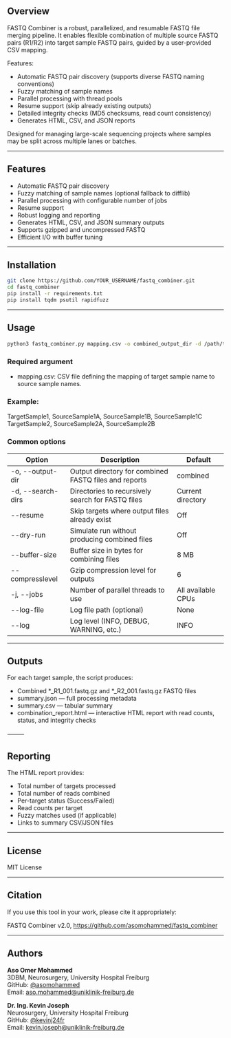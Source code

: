 ## Overview

FASTQ Combiner is a robust, parallelized, and resumable FASTQ file merging pipeline. It enables flexible combination of multiple source FASTQ pairs (R1/R2) into target sample FASTQ pairs, guided by a user-provided CSV mapping.

Features:
- Automatic FASTQ pair discovery (supports diverse FASTQ naming conventions)
- Fuzzy matching of sample names
- Parallel processing with thread pools
- Resume support (skip already existing outputs)
- Detailed integrity checks (MD5 checksums, read count consistency)
- Generates HTML, CSV, and JSON reports

Designed for managing large-scale sequencing projects where samples may be split across multiple lanes or batches.

---

## Features
- Automatic FASTQ pair discovery
- Fuzzy matching of sample names (optional fallback to difflib)
- Parallel processing with configurable number of jobs
- Resume support
- Robust logging and reporting
- Generates HTML, CSV, and JSON summary outputs
- Supports gzipped and uncompressed FASTQ
- Efficient I/O with buffer tuning

---

## Installation
```bash
git clone https://github.com/YOUR_USERNAME/fastq_combiner.git
cd fastq_combiner
pip install -r requirements.txt
pip install tqdm psutil rapidfuzz
```

---

## Usage
```bash
python3 fastq_combiner.py mapping.csv -o combined_output_dir -d /path/to/fastq_dir1 /path/to/fastq_dir2 --resume --log INFO
```

### Required argument
- mapping.csv: CSV file defining the mapping of target sample name to source sample names.

### Example:

TargetSample1, SourceSample1A, SourceSample1B, SourceSample1C
TargetSample2, SourceSample2A, SourceSample2B

### Common options

|Option	          |    Description	                                      |     Default         |
|-----------------|-------------------------------------------------------|---------------------|
|-o, --output-dir | Output directory for combined FASTQ files and reports	| combined            |
|-d, --search-dirs|	 Directories to recursively search for FASTQ files	  |  Current directory  |
|--resume	        |  Skip targets where output files already exist	      |  Off                |
|--dry-run	      |  Simulate run without producing combined files	      |  Off                |
|--buffer-size    |  Buffer size in bytes for combining files	            |  8 MB               |
|--compresslevel  |  Gzip compression level for outputs	                  |  6                  |
|-j, --jobs	      |  Number of parallel threads to use	                  |  All available CPUs |
|--log-file	      |  Log file path (optional)	                            |  None               |
|--log	          |  Log level (INFO, DEBUG, WARNING, etc.)	              |  INFO               |

---

## Outputs

For each target sample, the script produces:
- Combined *_R1_001.fastq.gz and *_R2_001.fastq.gz FASTQ files
- summary.json — full processing metadata
- summary.csv — tabular summary
- combination_report.html — interactive HTML report with read counts, status, and integrity checks

⸻

## Reporting

The HTML report provides:
- Total number of targets processed
- Total number of reads combined
- Per-target status (Success/Failed)
- Read counts per target
- Fuzzy matches used (if applicable)
- Links to summary CSV/JSON files

---

## License

MIT License

---

## Citation

If you use this tool in your work, please cite it appropriately:

FASTQ Combiner v2.0, https://github.com/asomohammed/fastq_combiner

---

## Authors

**Aso Omer Mohammed**  
3DBM, Neurosurgery, University Hospital Freiburg  
GitHub: [@asomohammed](https://github.com/asomohammed)  
Email: aso.mohammed@uniklinik-freiburg.de

**Dr. Ing. Kevin Joseph**  
Neurosurgery, University Hospital Freiburg  
GitHub: [@kevinj24fr](https://github.com/kevinj24fr)  
Email: kevin.joseph@uniklinik-freiburg.de
